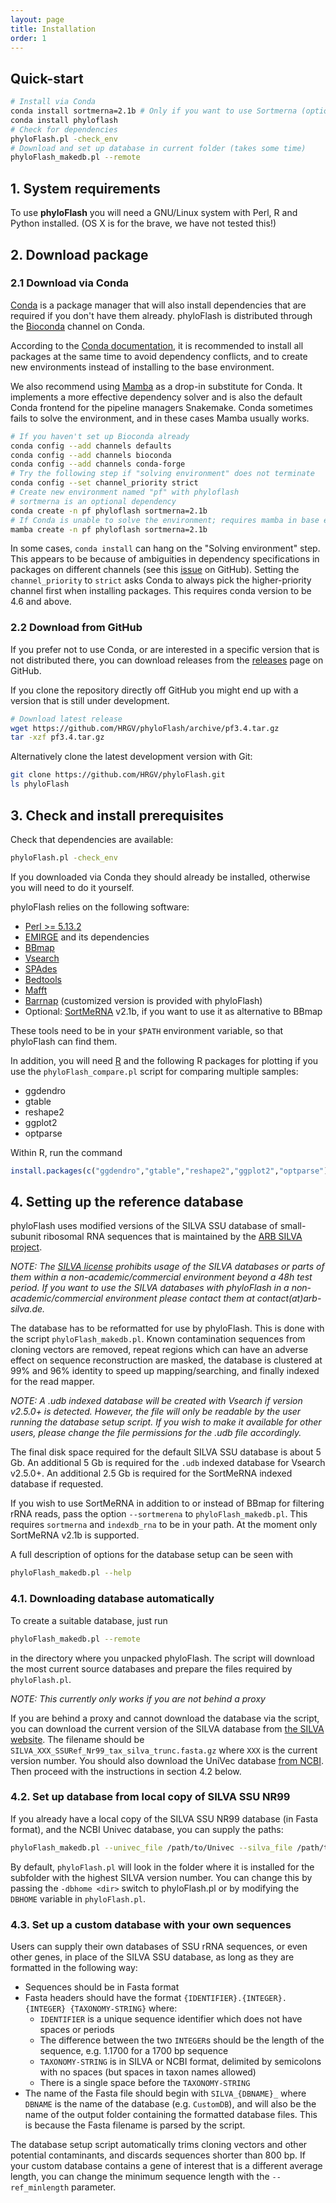 ```yaml
---
layout: page
title: Installation
order: 1
---
```


## Quick-start

```bash
# Install via Conda
conda install sortmerna=2.1b # Only if you want to use Sortmerna (optional dependency)
conda install phyloflash
# Check for dependencies
phyloFlash.pl -check_env
# Download and set up database in current folder (takes some time)
phyloFlash_makedb.pl --remote
```

## 1. System requirements

To use **phyloFlash** you will need a GNU/Linux system with Perl, R and Python
installed. (OS X is for the brave, we have not tested this!)

## 2. Download package

### 2.1 Download via Conda

[Conda](https://conda.io/docs/) is a package manager that will also install
dependencies that are required if you don't have them already. phyloFlash is
distributed through the [Bioconda](http://bioconda.github.io/) channel on
Conda.

According to the [Conda
documentation](https://docs.conda.io/projects/conda/en/latest/user-guide/tasks/manage-environments.html),
it is recommended to install all packages at the same time to avoid dependency
conflicts, and to create new environments instead of installing to the base
environment.

We also recommend using [Mamba](https://mamba.readthedocs.io/en/latest/) as a
drop-in substitute for Conda. It implements a more effective dependency solver
and is also the default Conda frontend for the pipeline managers Snakemake.
Conda sometimes fails to solve the environment, and in these cases Mamba
usually works.

```bash
# If you haven't set up Bioconda already
conda config --add channels defaults
conda config --add channels bioconda
conda config --add channels conda-forge
# Try the following step if "solving environment" does not terminate
conda config --set channel_priority strict
# Create new environment named "pf" with phyloflash
# sortmerna is an optional dependency
conda create -n pf phyloflash sortmerna=2.1b
# If Conda is unable to solve the environment; requires mamba in base env
mamba create -n pf phyloflash sortmerna=2.1b
```

In some cases, `conda install` can hang on the "Solving environment" step. This
appears to be because of ambiguities in dependency specifications in packages
on different channels (see this
[issue](https://github.com/conda/conda/issues/8197) on GitHub). Setting the
`channel_priority` to `strict` asks Conda to always pick the higher-priority
channel first when installing packages. This requires conda version to be 4.6
and above.

### 2.2 Download from GitHub

If you prefer not to use Conda, or are interested in a specific version that is
not distributed there, you can download releases from the
[releases](https://github.com/HRGV/phyloFlash/releases) page on GitHub.

If you clone the repository directly off GitHub you might end up with a version
that is still under development.

```bash
# Download latest release
wget https://github.com/HRGV/phyloFlash/archive/pf3.4.tar.gz
tar -xzf pf3.4.tar.gz
```

Alternatively clone the latest development version with Git:

```bash
git clone https://github.com/HRGV/phyloFlash.git
ls phyloFlash
```

## 3. Check and install prerequisites

Check that dependencies are available:

```bash
phyloFlash.pl -check_env
```

If you downloaded via Conda they should already be installed, otherwise you
will need to do it yourself.

phyloFlash relies on the following software:

 - [Perl >= 5.13.2](http://www.perl.org/get.html)
 - [EMIRGE](https://github.com/csmiller/EMIRGE) and its dependencies
 - [BBmap](http://sourceforge.net/projects/bbmap/)
 - [Vsearch](https://github.com/torognes/vsearch)
 - [SPAdes](http://bioinf.spbau.ru/spades)
 - [Bedtools](https://github.com/arq5x/bedtools2)
 - [Mafft](http://mafft.cbrc.jp/alignment/software/)
 - [Barrnap](https://github.com/tseemann/barrnap) (customized version is provided with phyloFlash)
 - Optional: [SortMeRNA](https://github.com/biocore/sortmerna) v2.1b, if you want to use it as alternative to BBmap

These tools need to be in your `$PATH` environment variable, so that phyloFlash
can find them.

In addition, you will need [R](https://www.r-project.org/) and the following R
packages for plotting if you use the `phyloFlash_compare.pl` script for
comparing multiple samples:

 - ggdendro
 - gtable
 - reshape2
 - ggplot2
 - optparse

Within R, run the command

```R
install.packages(c("ggdendro","gtable","reshape2","ggplot2","optparse"))
```

## 4. Setting up the reference database

phyloFlash uses modified versions of the SILVA SSU database of small-subunit
ribosomal RNA sequences that is maintained by the [ARB SILVA
project](www.arb-silva.de).

*NOTE: The [SILVA
license](http://www.arb-silva.de/fileadmin/silva_databases/current/LICENSE.txt)
prohibits usage of the SILVA databases or parts of them within a
non-academic/commercial environment beyond a 48h test period. If you want to
use the SILVA databases with phyloFlash in a non-academic/commercial
environment please contact them at contact(at)arb-silva.de.*

The database has to be reformatted for use by phyloFlash. This is done with the
script `phyloFlash_makedb.pl`. Known contamination sequences from cloning
vectors are removed, repeat regions which can have an adverse effect on
sequence reconstruction are masked, the database is clustered at 99% and 96%
identity to speed up mapping/searching, and finally indexed for the read
mapper.

*NOTE: A .udb indexed database will be created with Vsearch if version v2.5.0+
is detected. However, the file will only be readable by the user running the
database setup script. If you wish to make it available for other users, please
change the file permissions for the .udb file accordingly.*

The final disk space required for the default SILVA SSU database is about 5 Gb.
An additional 5 Gb is required for the `.udb` indexed database for Vsearch
v2.5.0+. An additional 2.5 Gb is required for the SortMeRNA indexed database if
requested.

If you wish to use SortMeRNA in addition to or instead of BBmap for filtering
rRNA reads, pass the option `--sortmerena` to `phyloFlash_makedb.pl`. This
requires `sortmerna` and `indexdb_rna` to be in your path. At the moment only
SortMeRNA v2.1b is supported.

A full description of options for the database setup can be seen with

```bash
phyloFlash_makedb.pl --help
```

### 4.1. Downloading database automatically

To create a suitable database, just run

```bash
phyloFlash_makedb.pl --remote
```

in the directory where you unpacked phyloFlash. The script will download the
most current source databases and prepare the files required by
`phyloFlash.pl`.

*NOTE: This currently only works if you are not behind a proxy*

If you are behind a proxy and cannot download the database via the script, you
can download the current version of the SILVA database from [the SILVA
website](https://www.arb-silva.de/no_cache/download/archive/current/Exports/).
The filename should be `SILVA_XXX_SSURef_Nr99_tax_silva_trunc.fasta.gz` where
`XXX` is the current version number. You should also download the UniVec
database [from NCBI](https://www.ncbi.nlm.nih.gov/tools/vecscreen/univec/).
Then proceed with the instructions in section 4.2 below.

### 4.2. Set up database from local copy of SILVA SSU NR99

If you already have a local copy of the SILVA SSU NR99 database (in Fasta
format), and the NCBI Univec database, you can supply the paths:

```bash
phyloFlash_makedb.pl --univec_file /path/to/Univec --silva_file /path/to/SILVA_128_SSURef_Nr99_tax_silva_trunc.fasta.gz
```
By default, `phyloFlash.pl` will look in the folder where it is installed for
the subfolder with the highest SILVA version number. You can change this by
passing the `-dbhome <dir>` switch to phyloFlash.pl or by modifying the
`DBHOME` variable in `phyloFlash.pl`.

### 4.3. Set up a custom database with your own sequences

Users can supply their own databases of SSU rRNA sequences, or even other
genes, in place of the SILVA SSU database, as long as they are formatted in the
following way:

 - Sequences should be in Fasta format
 - Fasta headers should have the format `{IDENTIFIER}.{INTEGER}.{INTEGER}
   {TAXONOMY-STRING}` where:
   - `IDENTIFIER` is a unique sequence identifier which does not have spaces or
     periods
   - The difference between the two `INTEGER`s should be the length of the
     sequence, e.g. 1.1700 for a 1700 bp sequence
   - `TAXONOMY-STRING` is in SILVA or NCBI format, delimited by semicolons with
     no spaces (but spaces in taxon names allowed)
   - There is a single space before the `TAXONOMY-STRING`
 - The name of the Fasta file should begin with `SILVA_{DBNAME}_` where
   `DBNAME` is the name of the database (e.g. `CustomDB`), and will also be the
   name of the output folder containing the formatted database files. This is
   because the Fasta filename is parsed by the script.

The database setup script automatically trims cloning vectors and other
potential contaminants, and discards sequences shorter than 800 bp. If your
custom database contains a gene of interest that is a different average length,
you can change the minimum sequence length with the `--ref_minlength`
parameter.
